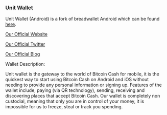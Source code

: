### Unit Wallet

Unit Wallet (Android) is a fork of breadwallet Android which can be found [here](https://github.com/breadwallet/breadwallet-android).

[Our Official Website](https://www.unitwallet.co)

[Our Official Twitter](https://twitter.com/unitwallet)

[Our Official Blog](https://www.yours.org/user/unitco)

Wallet Description:

Unit wallet is the gateway to the world of Bitcoin Cash for mobile, it is the quickest way to start using Bitcoin Cash on Android and iOS without needing to provide any personal information or signing up. Features of the wallet include, paying (via QR technology), sending, receiving and discovering places that accept Bitcoin Cash. Our wallet is completely non custodial, meaning that only you are in control of your money, it is impossible for us to freeze, steal or track you spending.
